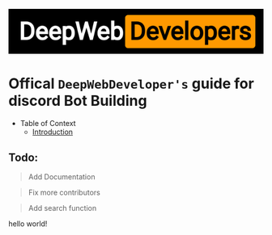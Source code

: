 ![DeepWebDevelopers, Logo](./assets/logo.png)

# Offical `DeepWebDeveloper's` guide for discord Bot Building

- Table of Context
  - [Introduction]()

## Todo:

> Add Documentation

> Fix more contributors

> Add search function

hello world!
